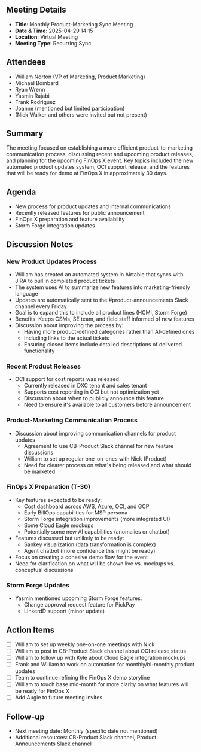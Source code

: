 ## Meeting Details
- **Title**: Monthly Product-Marketing Sync Meeting
- **Date & Time**: 2025-04-29 14:15
- **Location**: Virtual Meeting
- **Meeting Type**: Recurring Sync

## Attendees
- William Norton (VP of Marketing, Product Marketing)
- Michael Bombard
- Ryan Wrenn
- Yasmin Rajabi
- Frank Rodriguez
- Joanne (mentioned but limited participation)
- (Nick Walker and others were invited but not present)

## Summary
The meeting focused on establishing a more efficient product-to-marketing communication process, discussing recent and upcoming product releases, and planning for the upcoming FinOps X event. Key topics included the new automated product updates system, OCI support release, and the features that will be ready for demo at FinOps X in approximately 30 days.

## Agenda
- New process for product updates and internal communications
- Recently released features for public announcement
- FinOps X preparation and feature availability
- Storm Forge integration updates

## Discussion Notes
### New Product Updates Process
- William has created an automated system in Airtable that syncs with JIRA to pull in completed product tickets
- The system uses AI to summarize new features into marketing-friendly language
- Updates are automatically sent to the #product-announcements Slack channel every Friday
- Goal is to expand this to include all product lines (HCMI, Storm Forge)
- Benefits: Keeps CSMs, SE team, and field staff informed of new features
- Discussion about improving the process by:
    - Having more product-defined categories rather than AI-defined ones
    - Including links to the actual tickets
    - Ensuring closed items include detailed descriptions of delivered functionality

### Recent Product Releases

- OCI support for cost reports was released
    - Currently released in DXC tenant and sales tenant
    - Supports cost reporting in OCI but not optimization yet
    - Discussion about when to publicly announce this feature
    - Need to ensure it's available to all customers before announcement

### Product-Marketing Communication Process

- Discussion about improving communication channels for product updates
    - Agreement to use CB-Product Slack channel for new feature discussions
    - William to set up regular one-on-ones with Nick (Product)
    - Need for clearer process on what's being released and what should be marketed

### FinOps X Preparation (T-30)

- Key features expected to be ready:
    - Cost dashboard across AWS, Azure, OCI, and GCP
    - Early BillOps capabilities for MSP persona
    - Storm Forge integration improvements (more integrated UI)
    - Some Cloud Eagle mockups
    - Potentially some new AI capabilities (anomalies or chatbot)
- Features discussed but unlikely to be ready:
    - Sankey visualization (data transformation is complex)
    - Agent chatbot (more confidence this might be ready)
- Focus on creating a cohesive demo flow for the event
- Need for clarification on what will be shown live vs. mockups vs. conceptual discussions

### Storm Forge Updates

- Yasmin mentioned upcoming Storm Forge features:
    - Change approval request feature for PickPay
    - LinkerdD support (minor update)

## Action Items

- [ ] William to set up weekly one-on-one meetings with Nick
- [ ] William to post in CB-Product Slack channel about OCI release status
- [ ] William to follow up with Kyle about Cloud Eagle integration mockups
- [ ] Frank and William to work on automation for monthly/bi-monthly product updates
- [ ] Team to continue refining the FinOps X demo storyline
- [ ] William to touch base mid-month for more clarity on what features will be ready for FinOps X
- [ ] Add Augie to future meeting invites

## Follow-up

- Next meeting date: Monthly (specific date not mentioned)
- Additional resources: CB-Product Slack channel, Product Announcements Slack channel